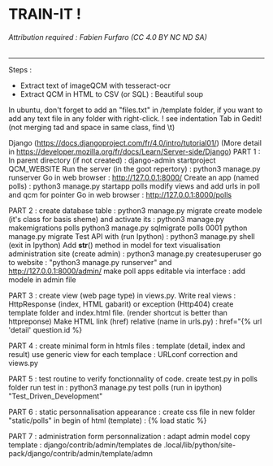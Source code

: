 # TRAIN-IT !

###### Attribution required : Fabien Furfaro (CC 4.0 BY NC ND SA)
---


Steps :
* Extract text of imageQCM with tesseract-ocr
* Extract QCM in HTML to CSV (or SQL) : Beautiful soup

In ubuntu, don't forget to add an "files.txt" in /template folder, if you want to add any text file in any folder with right-click. ! see indentation Tab in Gedit! (not merging tad and space in same class, find \t)


Django (https://docs.djangoproject.com/fr/4.0/intro/tutorial01/)
(More detail in https://developer.mozilla.org/fr/docs/Learn/Server-side/Django)
PART 1 : 
In parent directory (if not created) : django-admin startproject QCM_WEBSITE
Run the server (in the goot repertory) : python3 manage.py runserver
Go in web browser : http://127.0.0.1:8000/
Create an app (named polls) : python3 manage.py startapp polls
modify views and add urls in poll and qcm for pointer
Go in web browser : http://127.0.0.1:8000/polls

PART 2 :
create database table : python3 manage.py migrate
create modele (it's class for basis sheme) and activate its :
	python3 manage.py makemigrations polls
	python3 manage.py sqlmigrate polls 0001
	python manage.py migrate
Test API with (run Ipython) : python3 manage.py shell (exit in Ipython)
Add __str__() method in model for text visualisation
administration site (create admin) : python3 manage.py createsuperuser
go to website : "python3 manage.py runserver" and  http://127.0.0.1:8000/admin/
make poll apps editable via interface : add modele in admin file

PART 3 :
create view (web page type) in views.py.
Write real views : HttpResponse (index, HTML gabarit) or exception (Http404)
create template folder and index.html file. (render shortcut is better than httpreponse)
Make HTML link (href) relative (name in urls.py) : href="{% url 'detail' question.id %}

PART 4 :
create minimal form in htmls files : template (detail, index and result)
use generic view for each templace : URLconf correction and views.py

PART 5 :
test routine to verify fonctionnality of code. create test.py in polls folder
run test in : python3 manage.py test polls (run in ipython) "Test_Driven_Development"

PART 6 : 
static personnalisation appearance : create css file in new folder "static/polls"
in begin of html (template)  : {% load static %} <link rel="stylesheet" type="text/css" href="{% static 'polls/style.css' %}">

PART 7 :
administration form personnalization : adapt admin model
copy template : django/contrib/admin/templates de .local/lib/python/site-pack/django/contrib/admin/template/admn
